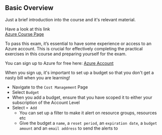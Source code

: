 ## Basic Overview  

Just a brief introduction into the course and it's relevant material.  

Have a look at this link  
[Azure Course Page](https://learn.microsoft.com/en-us/credentials/certifications/azure-administrator/?practice-assessment-type=certification)  


To pass this exam, it’s essential to have some experience or access to an Azure account. This is crucial for effectively completing the practical exercises in this course and preparing yourself for the exam.  

You can sign up to Azure for free here: [Azure Account](https://azure.microsoft.com/free/)  

When you sign up, it's important to set up a budget so that you don't get a nasty bill when you are learning!  

- Navigate to the `Cost Management` Page 
- Select `Budget`
- When you add a budget, ensure that you have scoped it to either your subscription of the Account Level
- Select `+ Add`  
  - You can set up a filter to make it alert on resource groups, resources etc
  - Give the budget a `name`, a `reset period`, an `expiration date`, a `budget amount` and an `email address` to send the alerts to  



